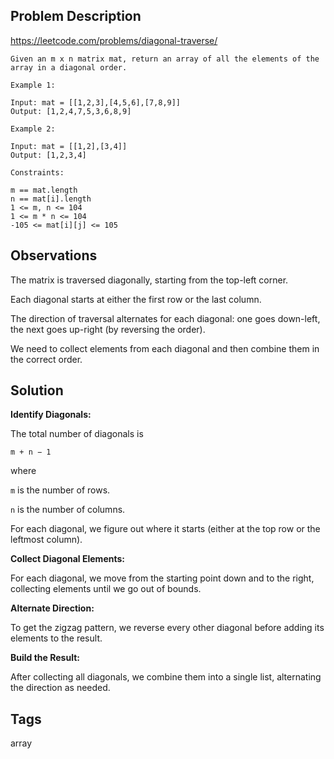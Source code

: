 ## Problem Description

https://leetcode.com/problems/diagonal-traverse/

```
Given an m x n matrix mat, return an array of all the elements of the array in a diagonal order.

Example 1:

Input: mat = [[1,2,3],[4,5,6],[7,8,9]]
Output: [1,2,4,7,5,3,6,8,9]

Example 2:

Input: mat = [[1,2],[3,4]]
Output: [1,2,3,4]

Constraints:

m == mat.length
n == mat[i].length
1 <= m, n <= 104
1 <= m * n <= 104
-105 <= mat[i][j] <= 105
```

## Observations

The matrix is traversed diagonally, starting from the top-left corner.

Each diagonal starts at either the first row or the last column.

The direction of traversal alternates for each diagonal: one goes down-left, the next goes up-right (by reversing the order).

We need to collect elements from each diagonal and then combine them in the correct order.

## Solution

**Identify Diagonals:**

The total number of diagonals is 

`m + n − 1`

where

`m` is the number of rows.

`n` is the number of columns.

For each diagonal, we figure out where it starts (either at the top row or the leftmost column).

**Collect Diagonal Elements:**

For each diagonal, we move from the starting point down and to the right, collecting elements until we go out of bounds.

**Alternate Direction:**

To get the zigzag pattern, we reverse every other diagonal before adding its elements to the result.

**Build the Result:**

After collecting all diagonals, we combine them into a single list, alternating the direction as needed.

## Tags

array